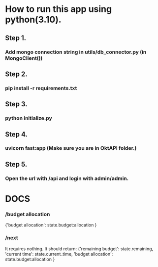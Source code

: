 # How to run this app using python(3.10).


## Step 1.

### Add mongo connection string in utils/db_connector.py (in MongoClient())

## Step 2.

### pip install -r requirements.txt

## Step 3.

### python initialize.py

## Step 4.

### uvicorn fast:app (Make sure you are in OktAPI folder.)

## Step 5.

### Open the url with /api and login with admin/admin.

# DOCS

### /budget allocation 
{'budget allocation': state.budget:allocation }

### /next 
It requires nothing. 
It should return:
{'remaining budget': state.remaining, 'current time': state.current_time, 'budget allocation': state.budget:allocation }